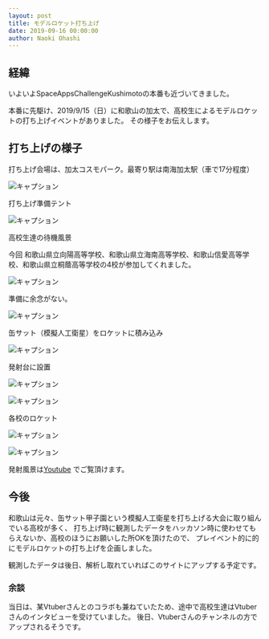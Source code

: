 ```yaml
---
layout: post
title: モデルロケット打ち上げ
date: 2019-09-16 00:00:00
author: Naoki Ohashi
---
```


## 経緯
いよいよSpaceAppsChallengeKushimotoの本番も近づいてきました。


本番に先駆け、2019/9/15（日）に和歌山の加太で、高校生によるモデルロケットの打ち上げイベントがありました。
その様子をお伝えします。


## 打ち上げの様子

打ち上げ会場は、加太コスモパーク。最寄り駅は南海加太駅（車で17分程度）

![キャプション]({{site.baseurl}}/img/2019-08-16-01.jpg)


打ち上げ準備テント

![キャプション]({{site.baseurl}}/img/2019-08-16-02.jpg)


高校生達の待機風景

今回 和歌山県立向陽高等学校、和歌山県立海南高等学校、和歌山信愛高等学校、和歌山県立桐蔭高等学校の4校が参加してくれました。

![キャプション]({{site.baseurl}}/img/2019-08-16-03.jpg)


準備に余念がない。

![キャプション]({{site.baseurl}}/img/2019-08-16-04.jpg)


缶サット（模擬人工衛星）をロケットに積み込み

![キャプション]({{site.baseurl}}/img/2019-08-16-05.jpg)


発射台に設置

![キャプション]({{site.baseurl}}/img/2019-08-16-06.jpg)

![キャプション]({{site.baseurl}}/img/2019-08-16-07.jpg)


各校のロケット

![キャプション]({{site.baseurl}}/img/2019-08-16-08.jpg)

![キャプション]({{site.baseurl}}/img/2019-08-16-09.jpg)



発射風景は<a href="https://www.youtube.com/watch?v=dIm8g0KGRic" >Youtube</a> でご覧頂けます。



## 今後

和歌山は元々、缶サット甲子園という模擬人工衛星を打ち上げる大会に取り組んでいる高校が多く、
打ち上げ時に観測したデータをハッカソン時に使わせてもらえないか、高校のほうにお願いした所OKを頂けたので、
プレイベント的に的にモデルロケットの打ち上げを企画しました。

観測したデータは後日、解析し取れていればこのサイトにアップする予定です。



### 余談

当日は、某Vtuberさんとのコラボも兼ねていたため、途中で高校生達はVtuberさんのインタビューを受けていました。
後日、Vtuberさんのチャンネルの方でアップされるそうです。
